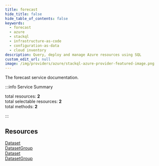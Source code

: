 ```yaml
---
title: forecast
hide_title: false
hide_table_of_contents: false
keywords:
  - forecast
  - azure
  - stackql
  - infrastructure-as-code
  - configuration-as-data
  - cloud inventory
description: Query, deploy and manage Azure resources using SQL
custom_edit_url: null
image: /img/providers/azure/stackql-azure-provider-featured-image.png
---
```


The forecast service documentation.

:::info Service Summary

<div class="row">
<div class="providerDocColumn">
<span>total resources:&nbsp;<b>2</b></span><br />
<span>total selectable resources:&nbsp;<b>2</b></span><br />
<span>total methods:&nbsp;<b>2</b></span><br />
</div>
</div>

:::

## Resources
<div class="row">
<div class="providerDocColumn">
<a href="/providers/azure/forecast/Dataset/">Dataset</a><br />
<a href="/providers/azure/forecast/DatasetGroup/">DatasetGroup</a>
</div>
<div class="providerDocColumn">
<a href="/providers/azure/forecast/Dataset/">Dataset</a><br />
<a href="/providers/azure/forecast/DatasetGroup/">DatasetGroup</a>
</div>
</div>